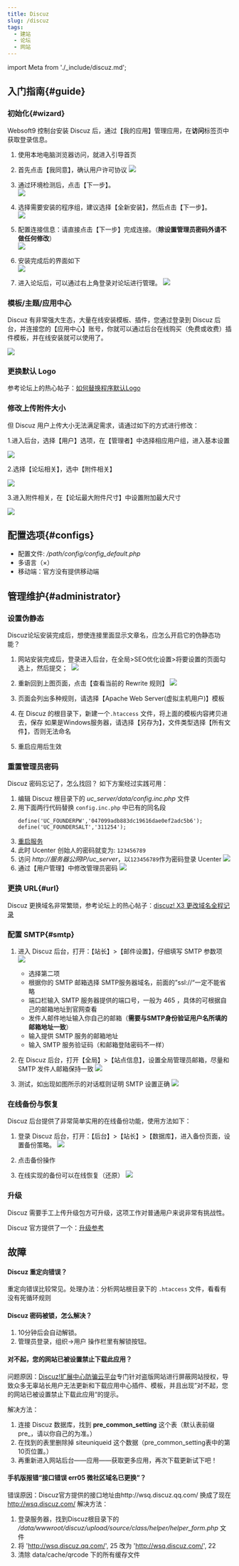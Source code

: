 ```yaml
---
title: Discuz
slug: /discuz
tags:
  - 建站
  - 论坛
  - 网站
---
```


import Meta from './_include/discuz.md';

<Meta name="meta" />

## 入门指南{#guide}

### 初始化{#wizard}

Websoft9 控制台安装 Discuz 后，通过【我的应用】管理应用，在**访问**标签页中获取登录信息。  

1. 使用本地电脑浏览器访问，就进入引导首页

2. 首先点击【我同意】，确认用户许可协议
    ![](https://libs.websoft9.com/Websoft9/DocsPicture/zh/discuz/ds01.png)

3. 通过环境检测后，点击【下一步】。  
    ![](https://libs.websoft9.com/Websoft9/DocsPicture/zh/discuz/ds02.png)

4. 选择需要安装的程序组，建议选择【全新安装】，然后点击【下一步】。  
    ![](https://libs.websoft9.com/Websoft9/DocsPicture/zh/discuz/ds03.png)

5. 配置连接信息：请直接点击【下一步】完成连接。（**除设置管理员密码外请不做任何修改**）   
    ![](https://libs.websoft9.com/Websoft9/DocsPicture/zh/discuz/ds04.png)

6. 安装完成后的界面如下  
    ![](https://libs.websoft9.com/Websoft9/DocsPicture/zh/discuz/ds05.png)

7. 进入论坛后，可以通过右上角登录对论坛进行管理。
    ![](https://libs.websoft9.com/Websoft9/DocsPicture/zh/discuz/ds06.png)

### 模板/主题/应用中心

Discuz 有非常强大生态，大量在线安装模板、插件，您通过登录到 Discuz 后台，并连接您的【应用中心】账号，你就可以通过后台在线购买（免费或收费）插件模板，并在线安装就可以使用了。

![](https://libs.websoft9.com/Websoft9/DocsPicture/zh/discuz/discuz-appcenter-websoft9.png)

### 更换默认 Logo

参考论坛上的热心帖子：[如何替换程序默认Logo](http://www.discuz.net/thread-3185527-1-1.html) 

  
### 修改上传附件大小

但 Discuz 用户上传大小无法满足需求，请通过如下的方式进行修改：

1.进入后台，选择【用户】选项，在【管理者】中选择相应用户组，进入基本设置

  ![](https://libs.websoft9.com/Websoft9/DocsPicture/zh/discuz/discuz-modifyfilesize001-websoft9.png)

2.选择【论坛相关】，选中【附件相关】

  ![](https://libs.websoft9.com/Websoft9/DocsPicture/zh/discuz/discuz-modifyfilesize002-websoft9.png)

3.进入附件相关，在【论坛最大附件尺寸】中设置附加最大尺寸

  ![](https://libs.websoft9.com/Websoft9/DocsPicture/zh/discuz/discuz-modifyfilesize003-websoft9.png)

## 配置选项{#configs}

- 配置文件: */path/config/config_default.php*  
- 多语言（×）
- 移动端：官方没有提供移动端

## 管理维护{#administrator}

### 设置伪静态

Discuz论坛安装完成后，想使连接里面显示文章名，应怎么开启它的伪静态功能？

1. 网站安装完成后，登录进入后台，在全局>SEO优化设置>将要设置的页面勾选上，然后提交； 
   ![](https://libs.websoft9.com/Websoft9/DocsPicture/zh/discuz/discuz-rewrite001-websoft9.png)

2. 重新回到上图页面，点击【查看当前的 Rewrite 规则】
   ![](https://libs.websoft9.com/Websoft9/DocsPicture/zh/discuz/discuz-rewrite002-websoft9.png)

3. 页面会列出多种规则，请选择【Apache Web Server(虚拟主机用户)】模板

4. 在 Discuz 的根目录下，新建一个`.htaccess` 文件，将上面的模板内容拷贝进去，保存
   如果是Windows服务器，请选择【另存为】，文件类型选择【所有文件】，否则无法命名
  
5. 重启应用后生效


### 重置管理员密码

Discuz 密码忘记了，怎么找回？ 如下方案经过实践可用：

1. 编辑 Discuz 根目录下的 *uc_server/data/config.inc.php* 文件
2. 用下面两行代码替换 `config.inc.php` 中已有的同名段
   ```
   define('UC_FOUNDERPW','047099adb883dc19616dae0ef2adc5b6');
   define('UC_FOUNDERSALT','311254');
   ```
3. [重启服务](./administrator/parameter#service)
4. 此时 Ucenter 创始人的密码就变为: `123456789`
5. 访问 *http://服务器公网IP/uc_server*，以`123456789`作为密码登录 Ucenter
   ![](https://libs.websoft9.com/Websoft9/DocsPicture/zh/discuz/discuz-ucpwlogin-websoft9.png)
6. 通过【用户管理】中修改管理员密码
   ![](https://libs.websoft9.com/Websoft9/DocsPicture/zh/discuz/discuz-ucentermodifyadmin-websoft9.png)

### 更换 URL{#url}

Discuz 更换域名非常繁琐，参考论坛上的热心帖子：[discuz! X3 更改域名全程记录](https://www.discuz.net/thread-3528253-1-1.html)

### 配置 SMTP{#smtp}

1. 进入 Discuz 后台，打开：【站长】>【邮件设置】，仔细填写 SMTP 参数项   
   ![](https://libs.websoft9.com/Websoft9/DocsPicture/zh/discuz/discuz-smtp-1-websoft9.png)

	- 选择第二项
	- 根据你的 SMTP 邮箱选择 SMTP服务器域名，前面的”ssl://“一定不能省略
	- 端口栏输入 SMTP 服务器提供的端口号，一般为 465 ，具体的可根据自己的邮箱地址到官网查看
	- 发件人邮件地址输入你自己的邮箱（**需要与SMTP身份验证用户名所填的邮箱地址一致**）
	- 输入提供 SMTP 服务的邮箱地址
	- 输入 SMTP 服务验证码（和邮箱登陆密码不一样）
 
2. 在 Discuz 后台，打开【全局】>【站点信息】，设置全局管理员邮箱，尽量和 SMTP 发件人邮箱保持一致
    ![](https://libs.websoft9.com/Websoft9/DocsPicture/zh/discuz/discuz-smtp-2-websoft9.png)
    
3. 测试，如出现如图所示的对话框则证明 SMTP 设置正确
	![](https://libs.websoft9.com/Websoft9/DocsPicture/zh/discuz/discuz-smtp-3-websoft9.png)

### 在线备份与恢复

Discuz 后台提供了非常简单实用的在线备份功能，使用方法如下：

1. 登录 Discuz 后台，打开：【后台】>【站长】>【数据库】，进入备份页面，设置备份策略。
   ![](https://libs.websoft9.com/Websoft9/DocsPicture/zh/discuz/discuz-backup-websoft9.png)

2. 点击备份操作

3. 在线实现的备份可以在线恢复（还原）
   ![](https://libs.websoft9.com/Websoft9/DocsPicture/zh/discuz/discuz-restore-websoft9.png)

### 升级

Discuz 需要手工上传升级包方可升级，这项工作对普通用户来说非常有挑战性。  

Discuz 官方提供了一个：[升级参考](https://gitee.com/Discuz/DiscuzX/wikis/%E5%8D%87%E7%BA%A7%E6%96%B9%E6%B3%95?sort_id=9978)

## 故障

#### Discuz 重定向错误？

重定向错误比较常见。处理办法：分析网站根目录下的 `.htaccess` 文件，看看有没有死循环规则

#### Discuz 密码被锁，怎么解决？

1. 10分钟后会自动解锁。
2. 管理员登录，组织→用户 操作栏里有解锁按钮。

#### 对不起，您的网站已被设置禁止下载此应用？

问题原因：[Discuz!扩展中心防骗云平台](http://www.kuozhan.net/blacklist-index.html)专门针对盗版网站进行屏蔽网站授权，导致众多无辜站长用户无法更新和下载应用中心插件、模板，并且出现”对不起，您的网站已被设置禁止下载此应用“的提示。  

解决方法：
 1. 连接 Discuz 数据库，找到 **pre_common_setting** 这个表（默认表前缀pre_，请以你自己的为准。）
 2. 在找到的表里删除掉 siteuniqueid 这个数据（pre_common_setting表中的第10页位置。）
 3. 再重新进入网站后台——应用——获取更多应用，再次下载更新试下吧！

#### 手机版报错“接口错误 err05 微社区域名已更换”？

错误原因：Discuz官方提供的接口地址由http://wsq.discuz.qq.com/ 换成了现在 http://wsq.discuz.com/
解决方法：
  1. 登录服务器，找到Discuz根目录下的 */data/wwwroot/discuz/upload/source/class/helper/helper_form.php* 文件
  2. 将 'http://wsq.discuz.qq.com/', 25  改为 'http://wsq.discuz.com/', 22
  3. 清除 data/cache/qrcode 下的所有缓存文件
